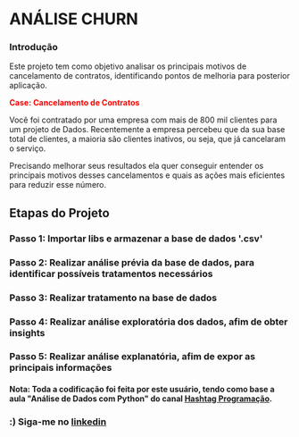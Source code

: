 # ANÁLISE CHURN

### Introdução

Este projeto tem como objetivo analisar os principais motivos de cancelamento de contratos, identificando pontos de melhoria para posterior aplicação.

<span style="color:red">**Case: Cancelamento de Contratos**</span>

Você foi contratado por uma empresa com mais de 800 mil clientes para um projeto de Dados. Recentemente a empresa percebeu que da sua base total de clientes, a maioria são clientes inativos, ou seja, que já cancelaram o serviço.

Precisando melhorar seus resultados ela quer conseguir entender os principais motivos desses cancelamentos e quais as ações mais eficientes para reduzir esse número.

## Etapas do Projeto

### Passo 1: Importar libs e armazenar a base de dados '.csv'

### Passo 2: Realizar análise prévia da base de dados, para identificar possíveis tratamentos necessários

### Passo 3: Realizar tratamento na base de dados

### Passo 4: Realizar análise exploratória dos dados, afim de obter insights

### Passo 5: Realizar análise explanatória, afim de expor as principais informações

#### Nota: Toda a codificação foi feita por este usuário, tendo como base a aula "Análise de Dados com Python" do canal [Hashtag Programação]('https://www.youtube.com/@HashtagProgramacao/playlists').

### :) Siga-me no [linkedin]('https://www.linkedin.com/in/jcvreboucas/')
